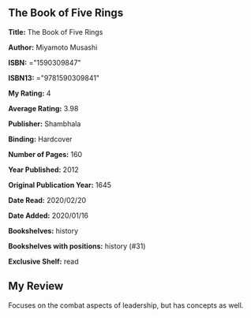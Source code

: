 ## The Book of Five Rings

**Title:** The Book of Five Rings

**Author:** Miyamoto Musashi

**ISBN:** ="1590309847"

**ISBN13:** ="9781590309841"

**My Rating:** 4

**Average Rating:** 3.98

**Publisher:** Shambhala

**Binding:** Hardcover

**Number of Pages:** 160

**Year Published:** 2012

**Original Publication Year:** 1645

**Date Read:** 2020/02/20

**Date Added:** 2020/01/16

**Bookshelves:** history

**Bookshelves with positions:** history (#31)

**Exclusive Shelf:** read


## My Review

Focuses on the combat aspects of leadership, but has concepts as well.
